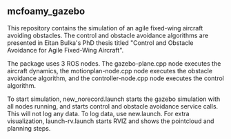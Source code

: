 ## mcfoamy_gazebo

This repository contains the simulation of an agile fixed-wing aircraft avoiding obstacles. The control and obstacle avoidance algorithms are presented in Eitan Bulka's PhD thesis titled "Control and Obstacle Avoidance for Agile Fixed-Wing Aircraft".

The package uses 3 ROS nodes. The gazebo-plane.cpp node executes the aircraft dynamics, the motionplan-node.cpp node executes the obstacle avoidance algorithm, and the controller-node.cpp node executes the control algorithm.

To start simulation, new_norecord.launch starts the gazebo simulation with all nodes running, and starts control and obstacle avoidance service calls. This will not log any data. To log data, use new.launch. For extra visualization, launch-rv.launch starts RVIZ and shows the pointcloud and planning steps.
	
